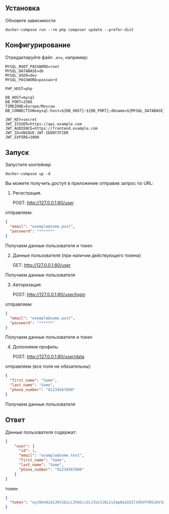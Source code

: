 
Установка
------------

Обновите зависимости

    docker-compose run --rm php composer update --prefer-dist


Конфигурирование
-------------

Отредактируйте файл `.env`, например:

```dotenv
MYSQL_ROOT_PASSWORD=root
MYSQL_DATABASE=db
MYSQL_USER=dev
MYSQL_PASSWORD=password

PHP_HOST=php

DB_HOST=mysql
DB_PORT=3306
TIMEZONE=Europe/Moscow
DB_CONNECTION=mysql:host=${DB_HOST}:${DB_PORT};dbname=${MYSQL_DATABASE}

JWT_KEY=secret
JWT_ISSUER=https://api.example.com
JWT_AUDIENCE=https://frontend.example.com
JWT_ID=UNIQUE-JWT-IDENTIFIER
JWT_EXPIRE=3000
```

Запуск
-------------
Запустите контейнер

    docker-compose up -d

Вы можете получить доступ в приложение отправив запрос по URL:

1. Регистрация.


    POST: http://127.0.0.1:80/user

отправляем:
```json
{
  "email": "exemple@some.post",
  "password": "******"
}
```
Получаем данные пользователя и токен

2. Данные пользователя (при наличии действующего токена)


    GET: http://127.0.0.1:80/user

Получаем данные пользователя

3. Авторизация:


    POST: http://127.0.0.1:80/user/login

отправляем:
```json
{
  "email": "exemple@some.post",
  "password": "******"
}
```
Получаем данные пользователя и токен

4. Дополняем профиль:


    POST: http://127.0.0.1:80/user/data

отправляем (все поля не обязательны):
```json
{
  "first_name": "Some",
  "last_name": "Some",
  "phone_number": "81234567890"
}
```
Получаем данные пользователя

Ответ
------
Данные пользователя содержат:
```json
{
    "user": {
      "id": 1,
      "email": "example@some.test",
      "first_name": "Some",
      "last_name": "Some",
      "phone_number": "81234567890"
    }
}
```
токен:
```json
{
  "token": "eyJ0eXAiOiJKV1QiLCJhbGciOiJIUzI1NiIsImp0aSI6IlVOSVFVRS1KV1QtSURFTlRJRklFUiJ9.eyJpc3MiOiJodHRwczpcL1wvYXBpLmV4YW1wbGUuY29tIiwiYXVkIjoiaHR0cHM6XC9cL2Zyb250ZW5kLmV4YW1wbGUuY29tIiwianRpIjoiVU5JUVVFLUpXVC1JREVOVElGSUVSIiwiaWF0IjoxNjQ5NjAyMzQ5LCJleHAiOjE2NDk2MDI2NDksInVpZCI6MX0.gNfSenILQD93QtdntAz0ciPjUCOavZU5UpnToPMBdlE"
}
```